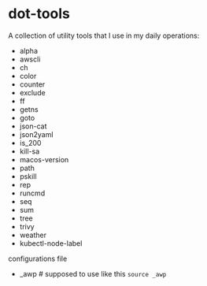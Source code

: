 # dot-tools

A collection of utility tools that I use in my daily operations:

- alpha
- awscli
- ch
- color
- counter
- exclude
- ff
- getns
- goto
- json-cat
- json2yaml
- is_200
- kill-sa
- macos-version
- path
- pskill
- rep
- runcmd
- seq
- sum
- tree
- trivy
- weather
- kubectl-node-label

configurations file
- _awp # supposed to use like this `source _awp`
